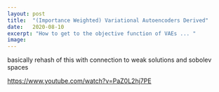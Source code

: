 ```yaml
---
layout: post
title:  "(Importance Weighted) Variational Autoencoders Derived"
date:   2020-08-10
excerpt: "How to get to the objective function of VAEs ... "
image:
---
```

<head>
<script type="text/x-mathjax-config"> MathJax.Hub.Config({ TeX: { equationNumbers: { autoNumber: "all" } } }); </script>
       <script type="text/x-mathjax-config">
         MathJax.Hub.Config({
           tex2jax: {
             inlineMath: [ ['$','$'], ["\\(","\\)"] ],
             displayMath: [['$$','$$']],
             processEscapes: true
           }
         });
       </script>
       <script src="https://cdn.mathjax.org/mathjax/latest/MathJax.js?config=TeX-AMS-MML_HTMLorMML" type="text/javascript"></script>
</head>

basically rehash of this with connection to weak solutions and sobolev spaces

https://www.youtube.com/watch?v=PaZ0L2hj7PE